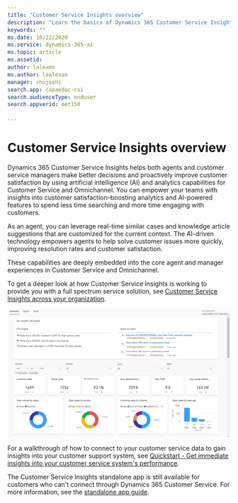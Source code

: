 ```yaml
---
title: "Customer Service Insights overview"
description: "Learn the basics of Dynamics 365 Customer Service Insights."
keywords: ""
ms.date: 10/22/2020
ms.service: dynamics-365-ai
ms.topic: article
ms.assetid: 
author: lalexms
ms.author: laalexan
manager: shujoshi
search.app: capaedac-csi
search.audienceType: enduser
search.appverid: met150

---
```


# Customer Service Insights overview

Dynamics 365 Customer Service Insights helps both agents and customer service managers make better decisions and proactively improve customer satisfaction by using artificial intelligence (AI) and analytics capabilities for Customer Service and Omnichannel. You can empower your teams with insights into customer satisfaction–boosting analytics and AI-powered features to spend less time searching and more time engaging with customers.

As an agent, you can leverage real-time similar cases and knowledge article suggestions that are customized for the current context. The AI-driven technology empowers agents to help solve customer issues more quickly, improving resolution rates and customer satistaction.  

These capabilities are deeply embedded into the core agent and manager experiences in Customer Service and Omnichannel.  

To get a deeper look at how Customer Service Insights is working to provide you with a full spectrum service solution, see [Customer Service Insights across your organization](ci-insights-across-org.md). 

![Example of KPI summary dashboard](media/summary-dashboard-analytics.png)

For a walkthrough of how to connect to your customer service data to gain insights into your customer support system, see [Quickstart - Get immediate insights into your customer service system's performance](quickstart.md).

The Customer Service Insights standalone app is still available for customers who can't connect through Dynamics 365 Customer Service. For more information, see the [standalone app guide](quickstart.md).
